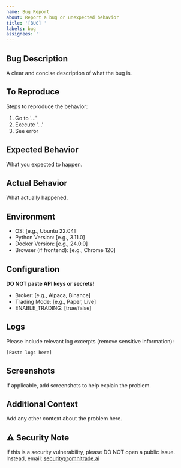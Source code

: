 ```yaml
---
name: Bug Report
about: Report a bug or unexpected behavior
title: '[BUG] '
labels: bug
assignees: ''
---
```


## Bug Description
A clear and concise description of what the bug is.

## To Reproduce
Steps to reproduce the behavior:
1. Go to '...'
2. Execute '...'
3. See error

## Expected Behavior
What you expected to happen.

## Actual Behavior
What actually happened.

## Environment
- OS: [e.g., Ubuntu 22.04]
- Python Version: [e.g., 3.11.0]
- Docker Version: [e.g., 24.0.0]
- Browser (if frontend): [e.g., Chrome 120]

## Configuration
**DO NOT paste API keys or secrets!**

- Broker: [e.g., Alpaca, Binance]
- Trading Mode: [e.g., Paper, Live]
- ENABLE_TRADING: [true/false]

## Logs
Please include relevant log excerpts (remove sensitive information):

```
[Paste logs here]
```

## Screenshots
If applicable, add screenshots to help explain the problem.

## Additional Context
Add any other context about the problem here.

## ⚠️ Security Note
If this is a security vulnerability, please DO NOT open a public issue.
Instead, email: security@omnitrade.ai